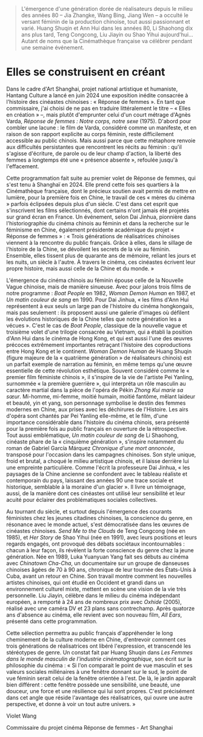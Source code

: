 > L'émergence d'une génération dorée de réalisateurs depuis le milieu des années 80 – Jia Zhangke, Wang Bing, Jiang Wen – a occulté le versant féminin de la production chinoise, tout aussi passionnant et varié. Huang Shuqin et Ann Hui dans les années 80, Li Shaohong dix ans plus tard, Teng Congcong, Liu Jiayin ou Shao Yihui aujourd'hui... Autant de noms que la Cinémathèque française va célébrer pendant une semaine événement.

# Elles se construisent en créant

Dans le cadre d'Art Shanghai, projet national artistique et humaniste, Hantang Culture a lancé en juin 2024 une exposition inédite consacrée à l'histoire des cinéastes chinoises : « Réponse de femmes ». En tant que commissaire, j'ai choisi de ne pas en traduire littéralement le titre – « Elles en création » –, mais plutôt d'emprunter celui d'un court métrage d'Agnès Varda, _Réponse de femmes : Notre corps, notre sexe_ (1975). D'abord pour combler une lacune : le film de Varda, considéré comme un manifeste, et en raison de son rapport explicite au corps féminin, reste difficilement accessible au public chinois. Mais aussi parce que cette métaphore renvoie aux difficultés persistantes que rencontrent les récits au féminin : qu'il s'agisse d'écriture, de parole ou de leur champ d'action, la liberté des femmes a longtemps été une « présence absente », refoulée jusqu'à l'effacement.

Cette programmation fait suite au premier volet de Réponse de femmes, qui s'est tenu à Shanghaï en 2024. Elle prend cette fois ses quartiers à la Cinémathèque française, dont le précieux soutien avait permis de mettre en lumière, pour la première fois en Chine, le travail de ces « mères du cinéma » parfois éclipsées depuis plus d'un siècle. C'est dans cet esprit que s'inscrivent les films sélectionnés, dont certains n'ont jamais été projetés sur grand écran en France. Un événement, selon Dai Jinhua, pionnière dans l'historiographie du cinéma chinois au féminin et dans la recherche sur le féminisme en Chine, également présidente académique du projet « Réponse de femmes » : « Trois générations de réalisatrices chinoises viennent à la rencontre du public français. Grâce à elles, dans le sillage de l'histoire de la Chine, se dévoilent les secrets de la vie au féminin. Ensemble, elles tissent plus de quarante ans de mémoire, reliant les jours et les nuits, un siècle à l'autre. À travers le cinéma, ces cinéastes écrivent leur propre histoire, mais aussi celle de la Chine et du monde. »

L'émergence du cinéma chinois au féminin épouse celle de la Nouvelle Vague chinoise, mais de manière sinueuse. Avec pour jalons trois films de notre programme : _Boat People_ en 1982, _Woman Demon Human_ en 1987, et _Un matin couleur de sang_ en 1990. Pour Dai Jinhua, « les films d'Ann Hui représentent à eux seuls un large pan de l'histoire du cinéma hongkongais, mais pas seulement : ils proposent aussi une galerie d'images où défilent les évolutions historiques de la Chine telles que notre génération les a vécues ». C'est le cas de _Boat People_, classique de la nouvelle vague et troisième volet d'une trilogie consacrée au Vietnam, qui a établi la position d'Ann Hui dans le cinéma de Hong Kong, et qui est aussi l'une des œuvres précoces extrêmement importantes retraçant l'histoire des coproductions entre Hong Kong et le continent. _Woman Demon Human_ de Huang Shuqin (figure majeure de la « quatrième génération » de réalisateurs chinois) est un parfait exemple de narration au féminin, en même temps qu'une œuvre essentielle de cette révolution esthétique. Souvent considéré comme le « premier film féministe chinois », il s'inspire de la vie de l'artiste Pei Yanling, surnommée « la première guerrière », qui interpréta un rôle masculin au caractère martial dans la pièce de l'opéra de Pékin _Zhong Kui marie sa sœur_. Mi-homme, mi-femme, moitié humain, moitié fantôme, mêlant laideur et beauté, yin et yang, son personnage symbolise le destin des femmes modernes en Chine, aux prises avec les déchirures de l'Histoire. Les airs d'opéra sont chantés par Pei Yanling elle-même, et le film, d'une importance considérable dans l'histoire du cinéma chinois, sera présenté pour la première fois au public français en ouverture de la rétrospective. Tout aussi emblématique, _Un matin couleur de sang_ de Li Shaohong, cinéaste phare de la « cinquième génération », s'inspire notamment du roman de Gabriel García Márquez _Chronique d'une mort annoncée_, transposé pour l'occasion dans les campagnes chinoises. Son style unique, froid et brutal, a choqué le milieu artistique chinois, et il laisse derrière lui une empreinte particulière. Comme l'écrit la professeure Dai Jinhua, « les paysages de la Chine ancienne se confondent avec le tableau réaliste et contemporain du pays, laissant des années 90 une trace sociale et historique, semblable à la moraine d'un glacier ». Il livre un témoignage, aussi, de la manière dont ces cinéastes ont utilisé leur sensibilité et leur acuité pour éclairer des problématiques sociales collectives.

Au tournant du siècle, et surtout depuis l'émergence des courants féministes chez les jeunes citadines chinoises, la conscience du genre, en résonance avec le monde actuel, s'est démocratisée dans les œuvres de cinéastes chinoises. _Send Me to the Clouds_ de Teng Congcong (née en 1985), et _Her Story_ de Shao Yihui (née en 1991), avec leurs positions et leurs regards engagés, ont provoqué des débats sociétaux incontournables : chacun à leur façon, ils révèlent la forte conscience du genre chez la jeune génération. Née en 1989, Luka Yuanyuan Yang fait ses débuts au cinéma avec _Chinatown Cha-Cha_, un documentaire sur un groupe de danseuses chinoises âgées de 70 à 90 ans, chronique de leur tournée des États-Unis à Cuba, avant un retour en Chine. Son travail montre comment les nouvelles artistes chinoises, qui ont étudié en Occident et grandi dans un environnement culturel mixte, mettent en scène une vision de la vie très personnelle. Liu Jiayin, célèbre dans le milieu du cinéma indépendant européen, a remporté à 24 ans de nombreux prix avec _Oxhide_ (2005), réalisé avec une caméra DV et 23 plans sans contrechamp. Après quatorze ans d'absence au cinéma, elle revient avec son nouveau film, _All Ears_, présenté dans cette programmation.

Cette sélection permettra au public français d'appréhender le long cheminement de la culture moderne en Chine, d'entrevoir comment ces trois générations de réalisatrices ont libéré l'expression, et transcendé les stéréotypes de genre. Un constat fait par Huang Shuqin dans _Les Femmes dans le monde masculin de l'industrie cinématographique_, son écrit sur la philosophie du cinéma : « Si l'on comparait le point de vue masculin et ses valeurs sociales millénaires à une fenêtre donnant sur le sud, le point de vue féminin serait celui de la fenêtre orientée à l'est. De là, le jardin apparaît bien différent : cette fenêtre possède une sensibilité, une beauté, une douceur, une force et une résilience qui lui sont propres. C'est précisément dans cet angle que réside l'avantage des réalisatrices, qui ouvre une autre perspective, et donne à voir un tout autre univers. »

<div class="author">Violet Wang</div>

Commissaire du projet cinéma Réponse de femmes - Art Shanghai
